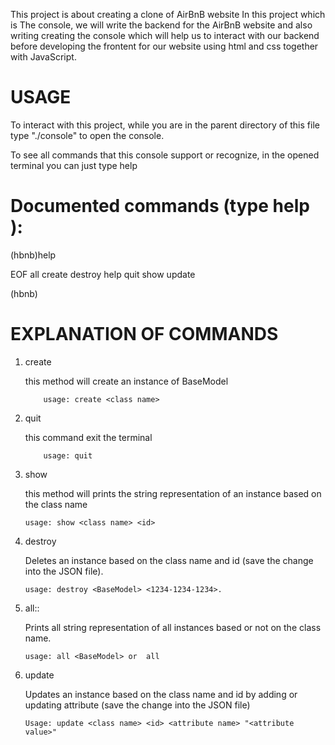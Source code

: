 This project is about creating a clone of AirBnB website
In this project which is The console, we will write the backend for the AirBnB website
and also writing creating the console which will help us to interact with our backend before developing the frontent for our website using html and css together with JavaScript.

# USAGE

To interact with this project, while you are in the parent directory of this file type "./console" to open the console.

To see all commands that this console support or recognize, in the opened terminal you can just type help

# Documented commands (type help <topic>):

(hbnb)help

EOF all create destroy help quit show update

(hbnb)

# EXPLANATION OF COMMANDS

1.  create

    this method will create an instance of BaseModel

            usage: create <class name>

2.  quit

    this command exit the terminal

            usage: quit

3.  show

    this method will prints the string representation
    of an instance based on the class name

        usage: show <class name> <id>

4.  destroy

    Deletes an instance based on the class name
    and id (save the change into the JSON file).

        usage: destroy <BaseModel> <1234-1234-1234>.

5.  all::

    Prints all string representation of
    all instances based or not on the class name.

        usage: all <BaseModel> or  all

6.  update

    Updates an instance based on the class name and
    id by adding or updating attribute (save the change into the JSON file)

        Usage: update <class name> <id> <attribute name> "<attribute value>"
